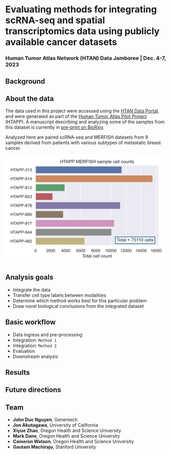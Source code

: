 # Evaluating methods for integrating scRNA-seq and spatial transcriptomics data using publicly available cancer datasets

### Human Tumor Atlas Network (HTAN) Data Jamboree | Dec. 4-7, 2023 

## Background

## About the data 

The data used in this project were accessed using the [HTAN Data Portal](https://humantumoratlas.org/explore), and were generated as part of the [Human Tumor Atlas Pilot Project](https://humantumoratlas.org/hta1) (HTAPP). A manuscript describing and analyzing some of the samples from this dataset is currently in [pre-print on BioRxiv](https://doi.org/10.1101/2023.03.21.533680).

Analyzed here are paired scRNA-seq and MERFISH datasets from 9 samples derived from patients with various subtypes of metastatic breast cancer. 

![plot](./figures/HTAPP_MERFISH_sample_cellcount_barplot.png)

## Analysis goals 

- Integrate the data 
- Transfer cell type labels between modalities 
- Determine which method works best for this particular problem 
- Draw novel biological conclusions from the integrated dataset 

## Basic workflow 

- Data ingress and pre-processing 
- Integration: `Method 1`
- Integration: `Method 2`
- Evaluation
- Downstream analysis

## Results 

## Future directions 

## Team 

- **John Duc Nguyen**, Genentech 
- **Jon Akutagawa**, University of California
- **Xiyue Zhao**, Oregon Health and Science University
- **Mark Dane**, Oregon Health and Science University
- **Cameron Watson**, Oregon Health and Science University
- **Gautam Machiraju**, Stanford University
